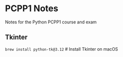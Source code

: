 # PCPP1 Notes

Notes for the Python PCPP1 course and exam

## Tkinter
`brew install python-tk@3.12` # Install Tkinter on macOS